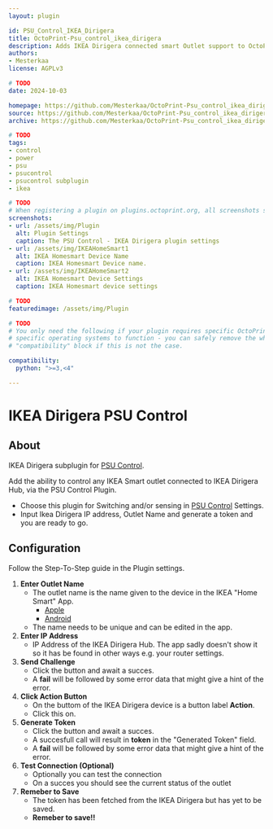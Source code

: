 ```yaml
---
layout: plugin

id: PSU_Control_IKEA_Dirigera
title: OctoPrint-Psu_control_ikea_dirigera
description: Adds IKEA Dirigera connected smart Outlet support to OctoPrint-PSUControl as a sub-plugin
authors:
- Mesterkaa
license: AGPLv3

# TODO
date: 2024-10-03

homepage: https://github.com/Mesterkaa/OctoPrint-Psu_control_ikea_dirigera
source: https://github.com/Mesterkaa/OctoPrint-Psu_control_ikea_dirigera
archive: https://github.com/Mesterkaa/OctoPrint-Psu_control_ikea_dirigera/archive/master.zip

# TODO
tags:
- control
- power
- psu
- psucontrol
- psucontrol subplugin
- ikea

# TODO
# When registering a plugin on plugins.octoprint.org, all screenshots should be uploaded not linked from external sites.
screenshots:
- url: /assets/img/Plugin
  alt: Plugin Settings
  caption: The PSU Control - IKEA Dirigera plugin settings
- url: /assets/img/IKEAHomeSmart1
  alt: IKEA Homesmart Device Name
  caption: IKEA Homesmart Device name.
- url: /assets/img/IKEAHomeSmart2
  alt: IKEA Homesmart Device Settings
  caption: IKEA Homesmart device settings

# TODO
featuredimage: /assets/img/Plugin

# TODO
# You only need the following if your plugin requires specific OctoPrint versions or
# specific operating systems to function - you can safely remove the whole
# "compatibility" block if this is not the case.

compatibility:
  python: ">=3,<4"

---
```

# IKEA Dirigera PSU Control
## About

IKEA Dirigera subplugin for [PSU Control](https://github.com/kantlivelong/OctoPrint-PSUControl).

Add the ability to control any IKEA Smart outlet connected to IKEA Dirigera Hub, via the PSU Control Plugin.

- Choose this plugin for Switching and/or sensing in [PSU Control](https://github.com/kantlivelong/OctoPrint-PSUControl) Settings.
- Input Ikea Dirigera IP address, Outlet Name and generate a token and you are ready to go.

## Configuration

Follow the Step-To-Step guide in the Plugin settings.
1. **Enter Outlet Name**
    - The outlet name is the name given to the device in the IKEA "Home Smart" App.
        - [Apple](https://apps.apple.com/us/app/ikea-home-smart/id1633226273)
        - [Android](https://play.google.com/store/apps/details?id=com.ikea.inter.homesmart.system2)
    - The name needs to be unique and can be edited in the app.
2. **Enter IP Address**
    - IP Address of the IKEA Dirigera Hub. The app sadly doesn't show it so it has be found in other ways e.g. your router settings.
3. **Send Challenge**
    - Click the button and await a succes.
    - A **fail** will be followed by some error data that might give a hint of the error.
4. **Click Action Button**
    - On the buttom of the IKEA Dirigera device is a button label **Action**.
    - Click this on.
5. **Generate Token**
    - Click the button and await a succes.
    - A succesfull call will result in **token** in the "Generated Token" field.
    - A **fail** will be followed by some error data that might give a hint of the error.
6. **Test Connection (Optional)**
    - Optionally you can test the connection
    - On a succes you should see the current status of the outlet
7. **Remeber to Save**
    - The token has been fetched from the IKEA Dirigera but has yet to be saved.
    - **Remeber to save!!**
